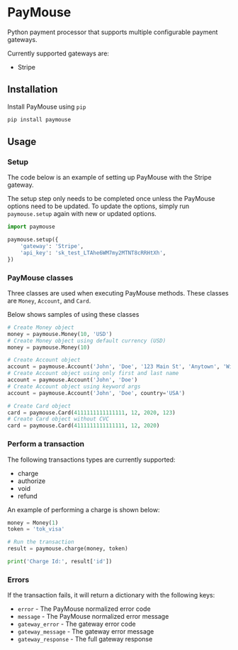# PayMouse

Python payment processor that supports multiple configurable payment gateways.

Currently supported gateways are:

- Stripe

## Installation

Install PayMouse using `pip`

```bash
pip install paymouse
```

## Usage

### Setup

The code below is an example of setting up PayMouse with the Stripe gateway.

The setup step only needs to be completed once unless the PayMouse options need to be updated.  To update the options, simply run `paymouse.setup` again with new or updated options.

```py
import paymouse

paymouse.setup({
    'gateway': 'Stripe',
    'api_key': 'sk_test_LTAhe6WM7my2MTNT8cRRHtXh',
})
```

### PayMouse classes

Three classes are used when executing PayMouse methods.  These classes are `Money`, `Account`, and `Card`.

Below shows samples of using these classes

```py
# Create Money object
money = paymouse.Money(10, 'USD')
# Create Money object using default currency (USD)
money = paymouse.Money(10)

# Create Account object
account = paymouse.Account('John', 'Doe', '123 Main St', 'Anytown', 'Wisconsin', 12345, 'USA')
# Create Account object using only first and last name
account = paymouse.Account('John', 'Doe')
# Create Account object using keyword args
account = paymouse.Account('John', 'Doe', country='USA')

# Create Card object
card = paymouse.Card(4111111111111111, 12, 2020, 123)
# Create Card object without CVC
card = paymouse.Card(4111111111111111, 12, 2020)
```

### Perform a transaction

The following transactions types are currently supported:

- charge
- authorize
- void
- refund

An example of performing a charge is shown below:

```py
money = Money(1)
token = 'tok_visa'

# Run the transaction
result = paymouse.charge(money, token)

print('Charge Id:', result['id'])
```

### Errors

If the transaction fails, it will return a dictionary with the following keys:

- `error` - The PayMouse normalized error code
- `message` - The PayMouse normalized error message
- `gateway_error` - The gateway error code
- `gateway_message` - The gateway error message
- `gateway_response` - The full gateway response
